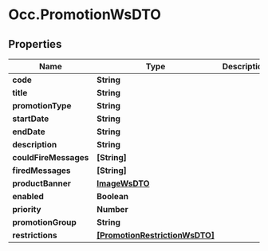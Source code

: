 # Occ.PromotionWsDTO

## Properties
Name | Type | Description | Notes
------------ | ------------- | ------------- | -------------
**code** | **String** |  | [optional] 
**title** | **String** |  | [optional] 
**promotionType** | **String** |  | [optional] 
**startDate** | **String** |  | [optional] 
**endDate** | **String** |  | [optional] 
**description** | **String** |  | [optional] 
**couldFireMessages** | **[String]** |  | [optional] 
**firedMessages** | **[String]** |  | [optional] 
**productBanner** | [**ImageWsDTO**](ImageWsDTO.md) |  | [optional] 
**enabled** | **Boolean** |  | [optional] 
**priority** | **Number** |  | [optional] 
**promotionGroup** | **String** |  | [optional] 
**restrictions** | [**[PromotionRestrictionWsDTO]**](PromotionRestrictionWsDTO.md) |  | [optional] 


